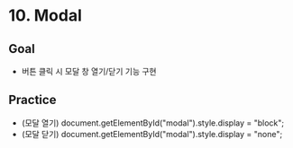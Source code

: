 # 10. Modal

## Goal
- 버튼 클릭 시 모달 창 열기/닫기 기능 구현

## Practice
- (모달 열기) document.getElementById("modal").style.display = "block";
- (모달 닫기) document.getElementById("modal").style.display = "none";
